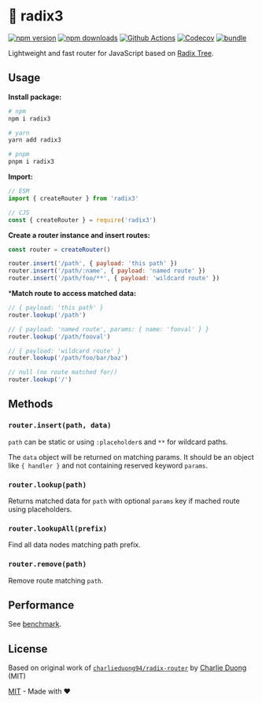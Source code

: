 
# 🌳 radix3

[![npm version][npm-version-src]][npm-version-href]
[![npm downloads][npm-downloads-src]][npm-downloads-href]
[![Github Actions][github-actions-src]][github-actions-href]
[![Codecov][codecov-src]][codecov-href]
[![bundle][bundle-src]][bundle-href]

Lightweight and fast router for JavaScript based on [Radix Tree](https://en.wikipedia.org/wiki/Radix_tree).

## Usage

**Install package:**

```sh
# npm
npm i radix3

# yarn
yarn add radix3

# pnpm
pnpm i radix3
```

**Import:**

```js
// ESM
import { createRouter } from 'radix3'

// CJS
const { createRouter } = require('radix3')
```

**Create a router instance and insert routes:**

```js
const router = createRouter()

router.insert('/path', { payload: 'this path' })
router.insert('/path/:name', { payload: 'named route' })
router.insert('/path/foo/**', { payload: 'wildcard route' })
```

***Match route to access matched data:**

```js
// { payload: 'this path' }
router.lookup('/path')

// { payload: 'named route', params: { name: 'fooval' } }
router.lookup('/path/fooval')

// { payload: 'wildcard route' }
router.lookup('/path/foo/bar/baz')

// null (no route matched for/)
router.lookup('/')
```

## Methods

### `router.insert(path, data)`

`path` can be static or using `:placeholder`s and `**` for wildcard paths.

The `data` object will be returned on matching params. It should be an object like `{ handler }` and not containing reserved keyword `params`.

### `router.lookup(path)`

Returns matched data for `path` with optional `params` key if mached route using placeholders.

### `router.lookupAll(prefix)`

Find all data nodes matching path prefix.

### `router.remove(path)`

Remove route matching `path`.

## Performance

See [benchmark](./benchmark).

## License

Based on original work of [`charlieduong94/radix-router`](https://github.com/charlieduong94/radix-router)
by [Charlie Duong](https://github.com/charlieduong94) (MIT)

[MIT](./LICENSE) - Made with ❤️

<!-- Badges -->
[npm-version-src]: https://img.shields.io/npm/v/radix3?style=flat-square
[npm-version-href]: https://npmjs.com/package/radix3

[npm-downloads-src]: https://img.shields.io/npm/dm/radix3?style=flat-square
[npm-downloads-href]: https://npmjs.com/package/radix3

[github-actions-src]: https://img.shields.io/github/workflow/status/unjs/radix3/ci/main?style=flat-square
[github-actions-href]: https://github.com/unjs/radix3/actions?query=workflow%3Aci

[codecov-src]: https://img.shields.io/codecov/c/gh/unjs/radix3/main?style=flat-square
[codecov-href]: https://codecov.io/gh/unjs/radix3

[bundle-src]: https://img.shields.io/bundlephobia/minzip/radix3?style=flat-square
[bundle-href]: https://bundlephobia.com/result?p=radix3
